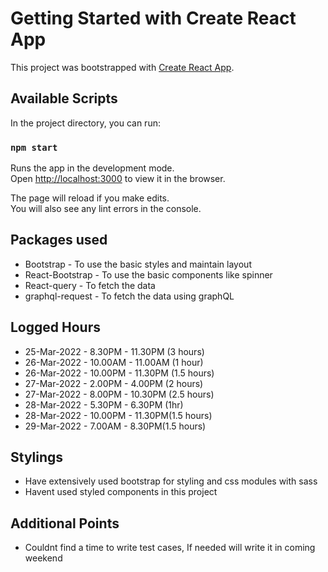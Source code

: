# Getting Started with Create React App

This project was bootstrapped with [Create React App](https://github.com/facebook/create-react-app).

## Available Scripts

In the project directory, you can run:

### `npm start`

Runs the app in the development mode.\
Open [http://localhost:3000](http://localhost:3000) to view it in the browser.

The page will reload if you make edits.\
You will also see any lint errors in the console.

## Packages used

- Bootstrap - To use the basic styles and maintain layout
- React-Bootstrap - To use the basic components like spinner
- React-query - To fetch the data
- graphql-request - To fetch the data using graphQL

## Logged Hours

- 25-Mar-2022   - 8.30PM - 11.30PM (3 hours)
- 26-Mar-2022   - 10.00AM - 11.00AM (1 hour)
- 26-Mar-2022   - 10.00PM - 11.30PM (1.5 hours)
- 27-Mar-2022   - 2.00PM - 4.00PM (2 hours)
- 27-Mar-2022   - 8.00PM - 10.30PM (2.5 hours)
- 28-Mar-2022   - 5.30PM - 6.30PM (1hr)
- 28-Mar-2022   - 10.00PM - 11.30PM(1.5 hours)
- 29-Mar-2022   - 7.00AM - 8.30PM(1.5 hours)


## Stylings
- Have extensively used bootstrap for styling and css modules with sass
- Havent used styled components in this project

## Additional Points
- Couldnt find a time to write test cases, If needed will write it in coming weekend


